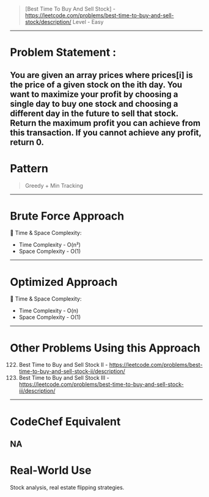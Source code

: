 > [Best Time To Buy And Sell Stock] - https://leetcode.com/problems/best-time-to-buy-and-sell-stock/description/
> Level - Easy
--------------------------------------------------------------------------------------------------------------------------------------
# Problem Statement : 

You are given an array prices where prices[i] is the price of a given stock on the ith day.
You want to maximize your profit by choosing a single day to buy one stock and choosing a different day in the future to sell that stock.
Return the maximum profit you can achieve from this transaction. If you cannot achieve any profit, return 0.
--------------------------------------------------------------------------------------------------------------------------------------
# Pattern
> Greedy + Min Tracking
--------------------------------------------------------------------------------------------------------------------------------------
# Brute Force Approach

🧠 Time & Space Complexity:
* Time Complexity - O(n²)
* Space Complexity - O(1)
--------------------------------------------------------------------------------------------------------------------------------------
# Optimized Approach

🧠 Time & Space Complexity:
* Time Complexity - O(n)
* Space Complexity - O(1)
--------------------------------------------------------------------------------------------------------------------------------------
# Other Problems Using this Approach
122. Best Time to Buy and Sell Stock II - https://leetcode.com/problems/best-time-to-buy-and-sell-stock-ii/description/
123. Best Time to Buy and Sell Stock III - https://leetcode.com/problems/best-time-to-buy-and-sell-stock-iii/description/
--------------------------------------------------------------------------------------------------------------------------------------
# CodeChef Equivalent
NA
--------------------------------------------------------------------------------------------------------------------------------------
# Real-World Use
Stock analysis, real estate flipping strategies.